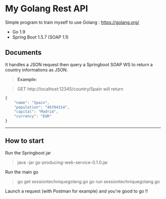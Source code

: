 # My Golang Rest API

Simple program to train myself to use Golang : https://golang.org/

 - Go 1.9
 - Spring Boot 1.5.7 (SOAP 1.1)

Documents
-------------

It handles a JSON request then query a Springboot SOAP WS to return a country informations as JSON.

> **Example:**

> GET http://localhost:12345/country/Spain will return
> 
```javascript
{
    "name": "Spain",
    "population": "46704314",
    "capital": "Madrid",
    "currency": "EUR"
}
```
----------

How to start
-------------

Run the Springboot jar
> java -jar gs-producing-web-service-0.1.0.jar

Run the main go
> go get sessiontechniquegolang.go
> go run sessiontechniquegolang.go

Launch a request (with Postman for example) and you're good to go !!
